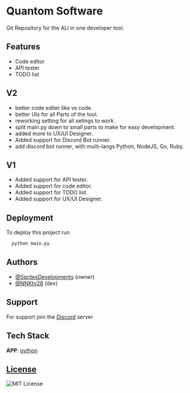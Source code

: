 # Quantom Software

Git Repository for the ALl in one developer tool.

## Features

- Code editor
- API tester
- TODO list

## V2

- better code editer like vs code.
- better UIs for all Parts of the tool.
- reworking setting for all setings to work.
- split main.py down to small parts to make for easy development.
- added more to UX/UI Designer.
- Added support for Discord Bot runner.
- add  discord bot runner, with multi-langs Python, NodeJS, Go, Ruby.

## V1

- Added support for API tester.
- Added support for code editor.
- Added support for TODO list.
- Added support for UX/UI Designer.

## Deployment

To deploy this project run

```bash
  python main.py
```

## Authors

- [@SpritesDevelopments](https://github.com/SpritesDevelopments) (owner)
- [@NNKtv28](https://github.com/NNKTV28) (dev)

## Support

For support join the [Discord](https://discord.gg/pPm29ECmNV) server

## Tech Stack

**APP**: [python](https://www.python.org)

## [License](https://choosealicense.com/licenses/mit/)

![MIT License](https://img.shields.io/badge/License-MIT-green.svg)
